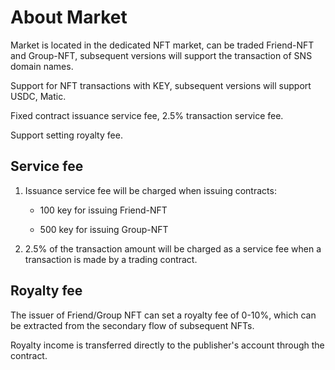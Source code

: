 # About Market

Market is located in the dedicated NFT market, can be traded Friend-NFT and Group-NFT, subsequent versions will support the transaction of SNS domain names.



Support for NFT transactions with KEY, subsequent versions will support USDC, Matic.



Fixed contract issuance service fee, 2.5% transaction service fee.



Support setting royalty fee.



## Service fee

1. Issuance service fee will be charged when issuing contracts:

    - 100 key for issuing Friend-NFT

    - 500 key for issuing Group-NFT

1. 2.5% of the transaction amount will be charged as a service fee when a transaction is made by a trading contract.

## Royalty fee

The issuer of Friend/Group NFT can set a royalty fee of 0-10%, which can be extracted from the secondary flow of subsequent NFTs.

Royalty income is transferred directly to the publisher's account through the contract.

